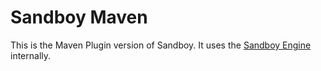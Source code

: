 # Sandboy Maven

This is the Maven Plugin version of Sandboy. It uses the [Sandboy Engine](../engine) internally.